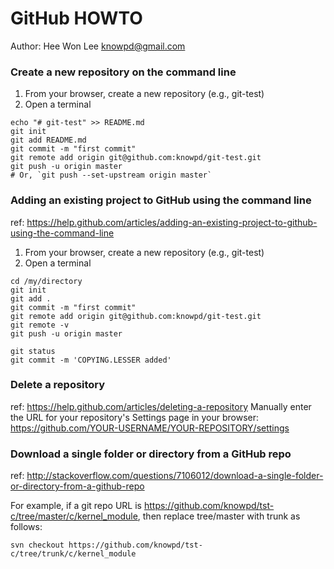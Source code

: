 GitHub HOWTO
============
Author: Hee Won Lee <knowpd@gmail.com>

### Create a new repository on the command line
1. From your browser, create a new repository (e.g., git-test)
2. Open a terminal  
```
echo "# git-test" >> README.md
git init
git add README.md
git commit -m "first commit"
git remote add origin git@github.com:knowpd/git-test.git
git push -u origin master
# Or, `git push --set-upstream origin master`
```

### Adding an existing project to GitHub using the command line
ref: <https://help.github.com/articles/adding-an-existing-project-to-github-using-the-command-line>
1. From your browser, create a new repository (e.g., git-test)
2. Open a terminal  
```
cd /my/directory
git init
git add .
git commit -m "first commit"
git remote add origin git@github.com:knowpd/git-test.git
git remote -v
git push -u origin master	

git status
git commit -m 'COPYING.LESSER added'
```

### Delete a repository  
ref: <https://help.github.com/articles/deleting-a-repository>
Manually enter the URL for your repository's Settings page in your browser:
https://github.com/YOUR-USERNAME/YOUR-REPOSITORY/settings

### Download a single folder or directory from a GitHub repo  
ref: <http://stackoverflow.com/questions/7106012/download-a-single-folder-or-directory-from-a-github-repo>

For example, if a git repo URL is <https://github.com/knowpd/tst-c/tree/master/c/kernel_module>, then
replace tree/master with trunk as follows:
```
svn checkout https://github.com/knowpd/tst-c/tree/trunk/c/kernel_module
``` 

